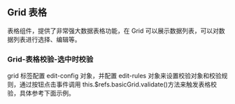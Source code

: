 <div class="demo-header">
<p class="overviewicon">
  <span class="wapi-list-form"/>
</p>

## Grid 表格

<nova-uxlink widget-name="Grid"></nova-uxlink>

表格组件，提供了非常强大数据表格功能，在 Grid 可以展示数据列表，可以对数据列表进行选择、编辑等。
</div>

### Grid-表格校验-选中时校验

grid 标签配置 edit-config 对象，并配置 edit-rules 对象来设置校验对象和校验规则，通过按钮点击事件调用 this.$refs.basicGrid.validate()方法来触发表格校验，具体参考下面示例。

<nova-demo-view link="grid/grid_Example/gridValid/select-validation"></nova-demo-view>

<br>
